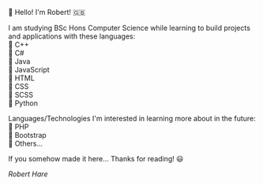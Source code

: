 👋 Hello! I'm Robert! 🇬🇧

I am studying BSc Hons Computer Science while learning to build projects and applications with these languages: \
  🔹 C++ \
  🔹 C# \
  🔹 Java \
  🔹 JavaScript \
  🔹 HTML \
  🔹 CSS \
  🔹 SCSS \
  🔹 Python
  
Languages/Technologies I'm interested in learning more about in the future:  \
  🔹 PHP \
  🔹 Bootstrap \
  🔹 Others...
  
If you somehow made it here... Thanks for reading! 😃

*Robert Hare* 
